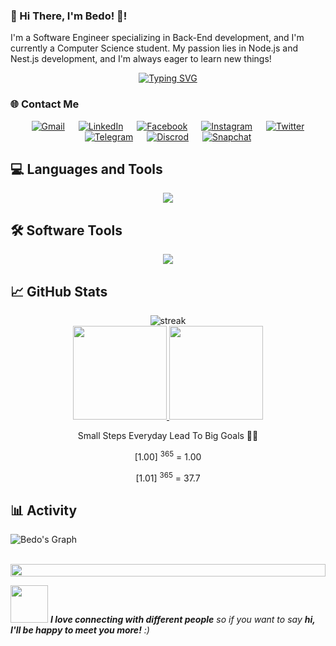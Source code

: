 ### 💫 Hi There, I'm Bedo! 👋!

I'm a Software Engineer specializing in Back-End development, and I'm currently a Computer Science student. My passion lies in Node.js and Nest.js development, and I'm always eager to learn new things!

<p align="center">
 <a href="https://github.com/DenverCoder1/readme-typing-svg">
<img src="https://readme-typing-svg.herokuapp.com?font=Raleway&size=27&color=red&center=true&vCenter=true&width=700&height=100&lines=Back-End+Software+Engineer;Passionate+about+Node+js+and+Nest+js+Development;Always+Learning+New+Things" 
alt="Typing SVG" /> </a>
</p>

### 🌐 Contact Me
<p align="center">
&emsp;
<a href="mailto:bedonassef71@gmail.com"><img img src="https://img.shields.io/badge/Gmail-EA4335?style=flat&logo=gmail&logoColor=white" alt="Gmail"/></a>
&emsp;
<a href="https://www.linkedin.com/in/bedonassef02/"><img src="https://img.shields.io/badge/LinkedIn-0A66C2?style=flat&logo=linkedin&logoColor=white" alt="LinkedIn"/></a>
&emsp;
<a href="https://www.facebook.com/bedonassef02/"><img src="https://img.shields.io/badge/Facebook-0866FF?style=flat&logo=facebook&logoColor=white" alt="Facebook"/></a>
&emsp;
<a href="https://www.instagram.com/bedonassef02/"><img src="https://img.shields.io/badge/Instagram-E4405F?style=flat&logo=instagram&logoColor=white" alt="Instagram"/></a>
&emsp;
<a href="https://x.com/bedonassef02"><img src="https://img.shields.io/badge/Twitter-000000?style=flat&logo=x&logoColor=white" alt="Twitter"/></a>
&emsp;
<br>
<a href="#-contact-me"><img src="https://img.shields.io/badge/bedonassef02-26A5E4?style=flat&logo=telegram&logoColor=white" alt="Telegram"/></a>
&emsp;
<a href="#-contact-me"><img src="https://img.shields.io/badge/bedonassef02-5865F2?style=flat&logo=discord&logoColor=white" alt="Discrod"/></a>
&emsp;
<a href="#-contact-me"><img src="https://img.shields.io/badge/bedonassef02-FFFC00?style=flat&logo=snapchat&logoColor=black" alt="Snapchat"/></a>
</p>

## 💻 Languages and Tools

<p align="center">
    	<img src="https://skillicons.dev/icons?i=js,ts,php,python,java,cpp,scala,nodejs,express,nestjs,laravel,flask,mongo,mysql,postgres,redis,tensorflow,docker,aws,jest,prisma,kafka,rabbitmq,graphql&perline=8" />
</p>

## 🛠️ Software Tools
 
<p align="center"> 
	<img src="https://skillicons.dev/icons?i=git,vscode,webstorm,pycharm,postman,kali,photoshop&perline=8" />
</p>

## 📈 GitHub Stats

<p align="center">
	<img src="https://github-readme-streak-stats.herokuapp.com/?user=bedonassef02&theme=dark" alt="streak"/> <br>
	<a href="https://github.com/bedonassef02">
  <img height="150em" src="https://github-readme-stats.vercel.app/api?username=bedonassef02&show_icons=true&count_private=true&theme=react&include_all_commits=true"/>
  <img height="150em" src="https://github-readme-stats-eight-theta.vercel.app/api/top-langs/?username=bedonassef02&theme=react&layout=compact"/>
</a> 
</p>

<div align="center"> 
  Small Steps Everyday Lead To Big Goals 🤸‍♂️
  
 [1.00] <sup>365</sup> = 1.00
                          
 [1.01] <sup>365</sup> = 37.7
</div>

## 📊 Activity

![Bedo's Graph](https://github-readme-activity-graph.vercel.app/graph?username=bedonassef02&custom_title=Bedo's%20GitHub%20Activity%20Graph&bg_color=0D1117&color=7F3FBF&line=7F3FBF&point=7F3FBF&area_color=FFFFFF&title_color=FFFFFF&area=true)
<br><br>

<img src="https://i.imgur.com/dBaSKWF.gif" height="20" width="100%">

<img src="https://media.giphy.com/media/LnQjpWaON8nhr21vNW/giphy.gif" width="60"> <em><b>I love connecting with different people</b> so if you want to say <b>hi, I'll be happy to meet you more!</b> :)</em>
